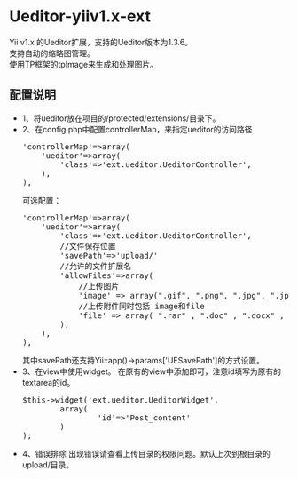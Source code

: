 Ueditor-yiiv1.x-ext
===================

Yii v1.x 的Ueditor扩展，支持的Ueditor版本为1.3.6。<br>
支持自动的缩略图管理。<br>
使用TP框架的tpImage来生成和处理图片。

<h2>配置说明</h2>
<ul>
<li>
1、将ueditor放在项目的/protected/extensions/目录下。
</li>
<li>
2、在config.php中配置controllerMap，来指定ueditor的访问路径
<pre>
'controllerMap'=>array(
    'ueditor'=>array(
        'class'=>'ext.ueditor.UeditorController',
    ),
),
</pre>
	可选配置：
<pre>
'controllerMap'=>array(
    'ueditor'=>array(
        'class'=>'ext.ueditor.UeditorController',
        //文件保存位置
        'savePath'=>'upload/'
        //允许的文件扩展名
        'allowFiles'=>array(
            //上传图片
            'image' => array(".gif", ".png", ".jpg", ".jpeg", ".bmp"),
            //上传附件同时包括 image和file
            'file' => array( ".rar" , ".doc" , ".docx" , ".zip" , ".pdf" , ".txt" , ".swf" , ".wmv" ),
        ),
    ),
),
</pre>
    其中savePath还支持Yii::app()->params['UESavePath']的方式设置。
</li>
<li>
3、在view中使用widget。
    在原有的view中添加即可，注意id填写为原有的textarea的id。
<pre>
$this->widget('ext.ueditor.UeditorWidget',
        array(
                'id'=>'Post_content'
        )
);
</pre>
</li>
<li>
4、错误排除
出现错误请查看上传目录的权限问题。默认上次到根目录的upload/目录。
</li>